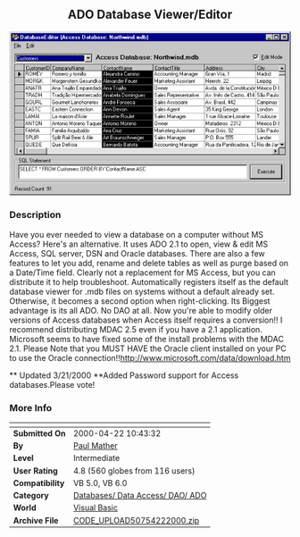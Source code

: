 ﻿<div align="center">

## ADO Database Viewer/Editor

<img src="PIC2000322117525480.gif">
</div>

### Description

Have you ever needed to view a database on a computer without MS Access? Here's an alternative. It uses ADO 2.1 to open, view & edit MS Access, SQL server, DSN and Oracle databases. There are also a few features to let you add, rename and delete tables as well as purge based on a Date/Time field. Clearly not a replacement for MS Access, but you can distribute it to help troubleshoot. Automatically registers itself as the default database viewer for .mdb files on systems without a default already set. Otherwise, it becomes a second option when right-clicking. Its Biggest advantage is its all ADO. No DAO at all. Now you're able to modify older versions of Access databases when Access itself requires a conversion!! I recommend distributing MDAC 2.5 even if you have a 2.1 application. Microsoft seems to have fixed some of the install problems with the MDAC 2.1. Please Note that you MUST HAVE the Oracle client installed on your PC to use the Oracle connection!!http://www.microsoft.com/data/download.htm

** Updated 3/21/2000 **Added Password support for Access databases.Please vote!
 
### More Info
 


<span>             |<span>
---                |---
**Submitted On**   |2000-04-22 10:43:32
**By**             |[Paul Mather](https://github.com/Planet-Source-Code/PSCIndex/blob/master/ByAuthor/paul-mather.md)
**Level**          |Intermediate
**User Rating**    |4.8 (560 globes from 116 users)
**Compatibility**  |VB 5\.0, VB 6\.0
**Category**       |[Databases/ Data Access/ DAO/ ADO](https://github.com/Planet-Source-Code/PSCIndex/blob/master/ByCategory/databases-data-access-dao-ado__1-6.md)
**World**          |[Visual Basic](https://github.com/Planet-Source-Code/PSCIndex/blob/master/ByWorld/visual-basic.md)
**Archive File**   |[CODE\_UPLOAD50754222000\.zip](https://github.com/Planet-Source-Code/paul-mather-ado-database-viewer-editor__1-6584/archive/master.zip)








